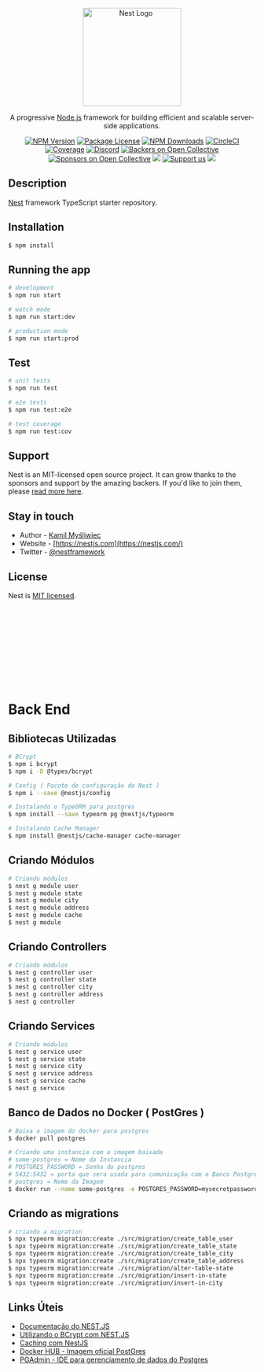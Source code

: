 <p align="center">
  <a href="http://nestjs.com/" target="blank"><img src="https://nestjs.com/img/logo-small.svg" width="200" alt="Nest Logo" /></a>
</p>

[circleci-image]: https://img.shields.io/circleci/build/github/nestjs/nest/master?token=abc123def456
[circleci-url]: https://circleci.com/gh/nestjs/nest

  <p align="center">A progressive <a href="http://nodejs.org" target="_blank">Node.js</a> framework for building efficient and scalable server-side applications.</p>
    <p align="center">
<a href="https://www.npmjs.com/~nestjscore" target="_blank"><img src="https://img.shields.io/npm/v/@nestjs/core.svg" alt="NPM Version" /></a>
<a href="https://www.npmjs.com/~nestjscore" target="_blank"><img src="https://img.shields.io/npm/l/@nestjs/core.svg" alt="Package License" /></a>
<a href="https://www.npmjs.com/~nestjscore" target="_blank"><img src="https://img.shields.io/npm/dm/@nestjs/common.svg" alt="NPM Downloads" /></a>
<a href="https://circleci.com/gh/nestjs/nest" target="_blank"><img src="https://img.shields.io/circleci/build/github/nestjs/nest/master" alt="CircleCI" /></a>
<a href="https://coveralls.io/github/nestjs/nest?branch=master" target="_blank"><img src="https://coveralls.io/repos/github/nestjs/nest/badge.svg?branch=master#9" alt="Coverage" /></a>
<a href="https://discord.gg/G7Qnnhy" target="_blank"><img src="https://img.shields.io/badge/discord-online-brightgreen.svg" alt="Discord"/></a>
<a href="https://opencollective.com/nest#backer" target="_blank"><img src="https://opencollective.com/nest/backers/badge.svg" alt="Backers on Open Collective" /></a>
<a href="https://opencollective.com/nest#sponsor" target="_blank"><img src="https://opencollective.com/nest/sponsors/badge.svg" alt="Sponsors on Open Collective" /></a>
  <a href="https://paypal.me/kamilmysliwiec" target="_blank"><img src="https://img.shields.io/badge/Donate-PayPal-ff3f59.svg"/></a>
    <a href="https://opencollective.com/nest#sponsor"  target="_blank"><img src="https://img.shields.io/badge/Support%20us-Open%20Collective-41B883.svg" alt="Support us"></a>
  <a href="https://twitter.com/nestframework" target="_blank"><img src="https://img.shields.io/twitter/follow/nestframework.svg?style=social&label=Follow"></a>
</p>
  <!--[![Backers on Open Collective](https://opencollective.com/nest/backers/badge.svg)](https://opencollective.com/nest#backer)
  [![Sponsors on Open Collective](https://opencollective.com/nest/sponsors/badge.svg)](https://opencollective.com/nest#sponsor)-->

## Description

[Nest](https://github.com/nestjs/nest) framework TypeScript starter repository.

## Installation

```bash
$ npm install
```

## Running the app

```bash
# development
$ npm run start

# watch mode
$ npm run start:dev

# production mode
$ npm run start:prod
```

## Test

```bash
# unit tests
$ npm run test

# e2e tests
$ npm run test:e2e

# test coverage
$ npm run test:cov
```

## Support

Nest is an MIT-licensed open source project. It can grow thanks to the sponsors and support by the amazing backers. If you'd like to join them, please [read more here](https://docs.nestjs.com/support).

## Stay in touch

- Author - [Kamil Myśliwiec](https://kamilmysliwiec.com)
- Website - [https://nestjs.com](https://nestjs.com/)
- Twitter - [@nestframework](https://twitter.com/nestframework)

## License

Nest is [MIT licensed](LICENSE).


<br>
<br>
<br>
<br>
<br>
<br>
<br>
<br>
<br>



# Back End



## Bibliotecas Utilizadas
```bash
# BCrypt
$ npm i bcrypt
$ npm i -D @types/bcrypt

# Config ( Pacote de configuração do Nest )
$ npm i --save @nestjs/config

# Instalando o TypeORM para postgres
$ npm install --save typeorm pg @nestjs/typeorm

# Instalando Cache Manager
$ npm install @nestjs/cache-manager cache-manager

```
## Criando Módulos
```bash
# Criando módulos
$ nest g module user
$ nest g module state
$ nest g module city
$ nest g module address
$ nest g module cache 
$ nest g module 
```

## Criando Controllers
```bash
# Criando módulos
$ nest g controller user
$ nest g controller state
$ nest g controller city
$ nest g controller address
$ nest g controller  
```

## Criando Services
```bash
# Criando módulos
$ nest g service user
$ nest g service state
$ nest g service city
$ nest g service address
$ nest g service cache 
$ nest g service 
```
## Banco de Dados no Docker ( PostGres )

```bash
# Baixa a imagem do docker para postgres
$ docker pull postgres

# Criando uma instancia com a imagem baixada
# some-postgres = Nome da Instancia
# POSTGRES_PASSWORD = Senha do postgres
# 5432:5432 = porta que sera usada para comunicação com o Banco Postgres
# postgres = Nome da Imagem
$ docker run --name some-postgres -e POSTGRES_PASSWORD=mysecretpassword -p 5432:5432 -d postgres

```

## Criando as migrations

```bash
# criando a migration
$ npx typeorm migration:create ./src/migration/create_table_user
$ npx typeorm migration:create ./src/migration/create_table_state
$ npx typeorm migration:create ./src/migration/create_table_city
$ npx typeorm migration:create ./src/migration/create_table_address
$ npx typeorm migration:create ./src/migration/alter-table-state
$ npx typeorm migration:create ./src/migration/insert-in-state
$ npx typeorm migration:create ./src/migration/insert-in-city
```

## Links Úteis

* [Documentação do NEST.JS](https://docs.nestjs.com/cli/overview)
* [Utilizando o BCrypt com NEST.JS](https://docs.nestjs.com/security/encryption-and-hashing#hashing)
* [Caching com NestJS](https://docs.nestjs.com/techniques/caching)
* [Docker HUB - Imagem oficial PostGres](https://hub.docker.com/_/postgres)
* [PGAdmin - IDE para gerenciamento de dados do Postgres](https://www.pgadmin.org/)

